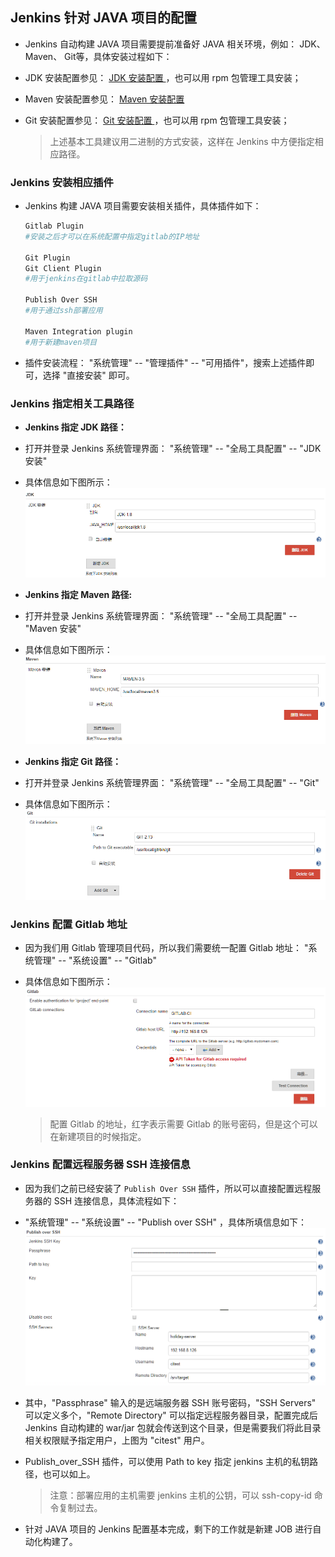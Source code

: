 ## Jenkins 针对 JAVA 项目的配置

- Jenkins 自动构建 JAVA 项目需要提前准备好 JAVA 相关环境，例如： JDK、 Maven、 Git等，具体安装过程如下：
- JDK 安装配置参见： [ JDK 安装配置 ](../envconfig/env-java-jdk-config.md)，也可以用 rpm 包管理工具安装；
- Maven 安装配置参见： [ Maven 安装配置 ](../envconfig/env-maven-config.md)
- Git 安装配置参见： [ Git 安装配置 ](../envconfig/env-git-installation.md)，也可以用 rpm 包管理工具安装；

  > 上述基本工具建议用二进制的方式安装，这样在 Jenkins 中方便指定相应路径。


### Jenkins 安装相应插件
- Jenkins 构建 JAVA 项目需要安装相关插件，具体插件如下：

  ```bash
  Gitlab Plugin
  #安装之后才可以在系统配置中指定gitlab的IP地址
  
  Git Plugin 
  Git Client Plugin 
  #用于jenkins在gitlab中拉取源码
  
  Publish Over SSH 
  #用于通过ssh部署应用
  
  Maven Integration plugin
  #用于新建maven项目
  ```

- 插件安装流程： "系统管理" -- "管理插件" -- "可用插件"，搜索上述插件即可，选择 "直接安装" 即可。


### Jenkins 指定相关工具路径

- **Jenkins 指定 JDK 路径：**

- 打开并登录 Jenkins 系统管理界面： "系统管理" -- "全局工具配置" -- "JDK 安装"
- 具体信息如下图所示：
![jenkins-jdk](../images/jenkins-jdk.png "jenkins-jdk")


- **Jenkins 指定 Maven 路径:**

- 打开并登录 Jenkins 系统管理界面： "系统管理" -- "全局工具配置" -- "Maven 安装"
- 具体信息如下图所示：
![jenkins-maven](../images/jenkins-maven.png "jenkins-maven")


- **Jenkins 指定 Git 路径：**
- 打开并登录 Jenkins 系统管理界面： "系统管理" -- "全局工具配置" -- "Git"
- 具体信息如下图所示：
![jenkins-git](../images/jenkins-git.png "jenkins-git")

### Jenkins 配置 Gitlab 地址
- 因为我们用 Gitlab 管理项目代码，所以我们需要统一配置 Gitlab 地址： "系统管理" -- "系统设置" -- "Gitlab"
- 具体信息如下图所示：
![jenkins-gitlab](../images/jenkins-gitlab.png "jenkins-gitlab")

  > 配置 Gitlab 的地址，红字表示需要 Gitlab 的账号密码，但是这个可以在新建项目的时候指定。


### Jenkins 配置远程服务器 SSH 连接信息
- 因为我们之前已经安装了 `Publish Over SSH` 插件，所以可以直接配置远程服务器的 SSH 连接信息，具体流程如下：
- "系统管理" -- "系统设置" -- "Publish over SSH" ，具体所填信息如下：
![jenkins-ssh-server](../images/jenkins-ssh-server.png "jenkins-ssh-server")

- 其中，"Passphrase" 输入的是远端服务器 SSH 账号密码，"SSH Servers" 可以定义多个，"Remote Directory" 可以指定远程服务器目录，配置完成后 Jenkins 自动构建的 war/jar 包就会传送到这个目录，但是需要我们将此目录相关权限赋予指定用户，上图为 "citest" 用户。

- Publish_over_SSH 插件，可以使用 Path to key 指定 jenkins 主机的私钥路径，也可以如上。 
  
  > 注意：部署应用的主机需要 jenkins 主机的公钥，可以 ssh-copy-id 命令复制过去。

- 针对 JAVA 项目的 Jenkins 配置基本完成，剩下的工作就是新建 JOB 进行自动化构建了。




